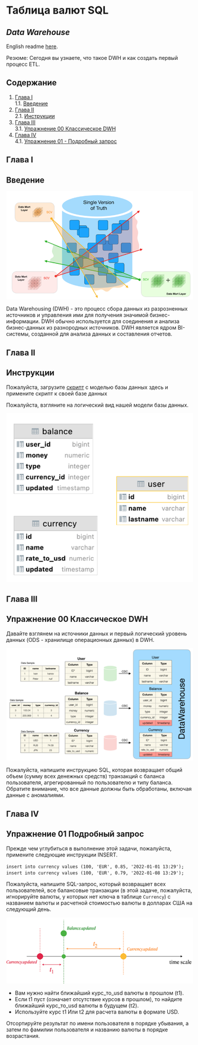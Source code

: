 # Таблица валют SQL

## _Data Warehouse_

English readme [here](./README.md).

Резюме: Сегодня вы узнаете, что такое DWH и как создать первый процесс ETL.

## Содержание

1. [Глава I](#глава-i) \
    1.1. [Введение](#введение)
2. [Глава II](#глава-ii) \
    2.1. [Инструкции](#инструкции)
3. [Глава III](#глава-iii) \
    3.1. [Упражнение 00 Классическое DWH](#упражнение-00-классическое-dwh)  
4. [Глава IV](#глава-iv) \
    4.1. [Упражнение 01 - Подробный запрос](#упражнение-01-подробный-запрос)  

## Глава I
## Введение

![T01_01](misc/images/DWH.png)

Data Warehousing (DWH) - это процесс сбора данных из разрозненных источников и управления ими для получения значимой бизнес-информации. DWH обычно используется для соединения и анализа бизнес-данных из разнородных источников. DWH является ядром BI-системы, созданной для анализа данных и составления отчетов.

## Глава II
## Инструкции

Пожалуйста, загрузите [скрипт](src/database/model.sql) с моделью базы данных здесь и примените скрипт к своей базе данных

Пожалуйста, взгляните на логический вид нашей модели базы данных.

![T01_06](misc/images/tables.png)

## Глава III
## Упражнение 00 Классическое DWH

Давайте взглянем на источники данных и первый логический уровень данных (ODS - хранилище операционных данных) в DWH.

![T01_06](misc/images/ODS.png)

Пожалуйста, напишите инструкцию SQL, которая возвращает общий объем (сумму всех денежных средств) транзакций с баланса пользователя, агрегированный по пользователю и типу баланса. Обратите внимание, что все данные должны быть обработаны, включая данные с аномалиями. 

## Глава IV
## Упражнение 01 Подробный запрос

Прежде чем углубиться в выполнение этой задачи, пожалуйста, примените следующие инструкции INSERT.

`insert into currency values (100, 'EUR', 0.85, '2022-01-01 13:29');`
`insert into currency values (100, 'EUR', 0.79, '2022-01-08 13:29');`

Пожалуйста, напишите SQL-запрос, который возвращает всех пользователей, все балансовые транзакции (в этой задаче, пожалуйста, игнорируйте валюты, у которых нет ключа в таблице `Currency`) с названием валюты и расчетной стоимостью валюты в долларах США на следующий день.

![T01_06](misc/images/currency.png)

- Вам нужно найти ближайший курс_то_usd валюты в прошлом (t1).
- Если t1 пуст (означает отсутствие курсов в прошлом), то найдите ближайший курс_то_usd валюты в будущем (t2).
- Используйте курс t1 Или t2 для расчета валюты в формате USD.

Отсортируйте результат по имени пользователя в порядке убывания, а затем по фамилии пользователя и названию валюты в порядке возрастания.
